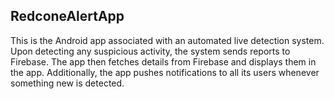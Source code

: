 ## RedconeAlertApp
This is the Android app associated with an automated live detection system. Upon detecting any suspicious activity, the system sends reports to Firebase. The app then fetches details from Firebase and displays them in the app. Additionally, the app pushes notifications to all its users whenever something new is detected.
